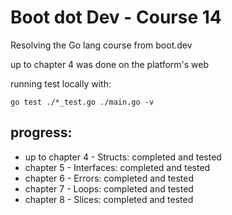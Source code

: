 # Boot dot Dev - Course 14

Resolving the Go lang course from boot.dev

up to chapter 4 was done on the platform's web

running test locally with:

```go test ./*_test.go ./main.go -v```

## progress:

* up to chapter 4 - Structs:    completed and tested
* chapter 5 -       Interfaces: completed and tested
* chapter 6 -       Errors:     completed and tested
* chapter 7 -       Loops:      completed and tested
* chapter 8 -       Slices:     completed and tested
